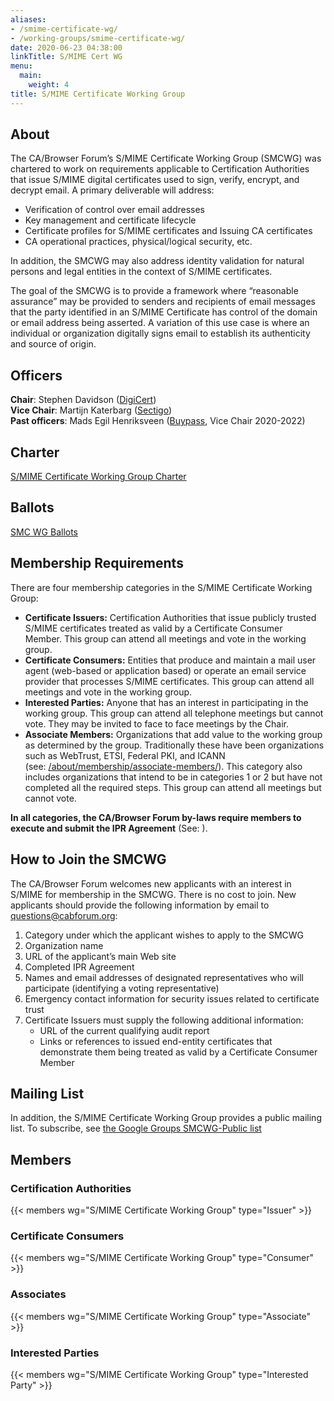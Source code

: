 ```yaml
---
aliases:
- /smime-certificate-wg/
- /working-groups/smime-certificate-wg/
date: 2020-06-23 04:38:00
linkTitle: S/MIME Cert WG
menu:
  main:
    weight: 4
title: S/MIME Certificate Working Group
---
```


## About 

The CA/Browser Forum’s S/MIME Certificate Working Group (SMCWG) was chartered to work on requirements applicable to Certification Authorities that issue S/MIME digital certificates used to sign, verify, encrypt, and decrypt email. A primary deliverable will address:

- Verification of control over email addresses
- Key management and certificate lifecycle
- Certificate profiles for S/MIME certificates and Issuing CA certificates
- CA operational practices, physical/logical security, etc.

In addition, the SMCWG may also address identity validation for natural persons and legal entities in the context of S/MIME certificates.

The goal of the SMCWG is to provide a framework where “reasonable assurance” may be provided to senders and recipients of email messages that the party identified in an S/MIME Certificate has control of the domain or email address being asserted. A variation of this use case is where an individual or organization digitally signs email to establish its authenticity and source of origin.

## Officers 

**Chair**: Stephen Davidson ([DigiCert](https://www.digicert.com))  
**Vice Chair**: Martijn Katerbarg ([Sectigo](https://www.sectigo.com))  
**Past officers**: Mads Egil Henriksveen ([Buypass](https://www.buypass.no), Vice Chair 2020-2022)  

## Charter 

[S/MIME Certificate Working Group Charter](charter/)

## Ballots 

[SMC WG Ballots](ballots/)

## Membership Requirements 

There are four membership categories in the S/MIME Certificate Working Group:

- **Certificate Issuers:** Certification Authorities that issue publicly trusted S/MIME certificates treated as valid by a Certificate Consumer Member. This group can attend all meetings and vote in the working group.
- **Certificate Consumers:** Entities that produce and maintain a mail user agent (web-based or application based) or operate an email service provider that processes S/MIME certificates. This group can attend all meetings and vote in the working group.
- **Interested Parties:** Anyone that has an interest in participating in the working group. This group can attend all telephone meetings but cannot vote. They may be invited to face to face meetings by the Chair.
- **Associate Members:** Organizations that add value to the working group as determined by the group. Traditionally these have been organizations such as WebTrust, ETSI, Federal PKI, and ICANN (see: [/about/membership/associate-members/](/about/membership/associate-members/)). This category also includes organizations that intend to be in categories 1 or 2 but have not completed all the required steps. This group can attend all meetings but cannot vote.

**In all categories, the CA/Browser Forum by-laws require members to execute and submit the IPR Agreement** (See: ).

## How to Join the SMCWG 

The CA/Browser Forum welcomes new applicants with an interest in S/MIME for membership in the SMCWG. There is no cost to join. New applicants should provide the following information by email to questions@cabforum.org:

1. Category under which the applicant wishes to apply to the SMCWG
1. Organization name
1. URL of the applicant’s main Web site
1. Completed IPR Agreement
1. Names and email addresses of designated representatives who will participate (identifying a voting representative)
1. Emergency contact information for security issues related to certificate trust
1. Certificate Issuers must supply the following additional information:
   - URL of the current qualifying audit report
   - Links or references to issued end-entity certificates that demonstrate them being treated as valid by a Certificate Consumer Member

## Mailing List 

In addition, the S/MIME Certificate Working Group provides a public mailing list. To subscribe, see [the Google Groups SMCWG-Public list](https://groups.google.com/u/6/a/groups.cabforum.org/g/smcwg-public)

## Members 

### Certification Authorities

{{< members wg="S/MIME Certificate Working Group" type="Issuer" >}}

### Certificate Consumers

{{< members wg="S/MIME Certificate Working Group" type="Consumer" >}}

### Associates

{{< members wg="S/MIME Certificate Working Group" type="Associate" >}}

### Interested Parties

{{< members wg="S/MIME Certificate Working Group" type="Interested Party" >}}


